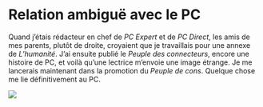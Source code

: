 # Relation ambiguë avec le PC

Quand j’étais rédacteur en chef de *PC Expert* et de *PC Direct*, les amis de mes parents, plutôt de droite, croyaient que je travaillais pour une annexe de *L’humanité*. J’ai ensuite publié le *Peuple des connecteurs*, encore une histoire de PC, et voilà qu’une lectrice m’envoie une image étrange. Je me lancerais maintenant dans la promotion du *Peuple de cons*. Quelque chose me lie définitivement au PC.

![](https://tcrouzet.com/images_tc/2010/05/pc.png)